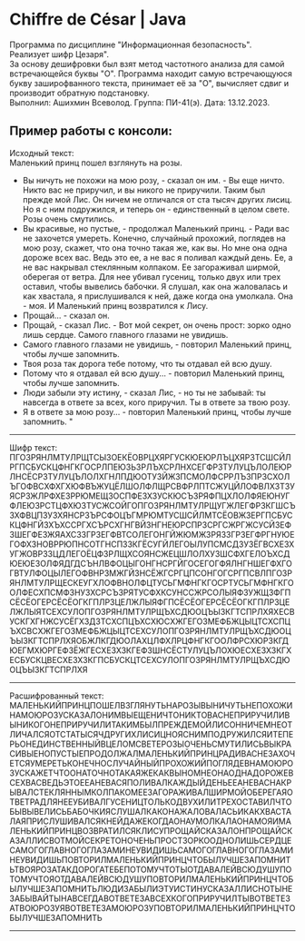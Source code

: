 
# Chiffre de César | Java

Программа по дисциплине "Информационная безопасность".  
Реализует шифр Цезаря".  
За основу дешифровки был взят метод частотного анализа для самой встречающейся буквы "О".
Программа находит самую встречающуюся букву заширофванного текста, принимает её за "О", вычисляет сдвиг и производит обратную подстановку.  
Выполнил: Ашихмин Всеволод. Группа: ПИ-41(э). Дата: 13.12.2023.

Пример работы с консоли:  
-------------------------------------------------------------------------------------------
Исходный текст:    
Маленький принц пошел взглянуть на розы.
- Вы ничуть не похожи на мою розу, - сказал он им. - Вы еще ничто.
Никто вас не приручил, и вы никого не приручили.
Таким был прежде мой Лис.
Он ничем не отличался от ста тысяч других лисиц.
Но я с ним подружился, и теперь он - единственный в целом свете.
Розы очень смутились.
- Вы красивые, но пустые, - продолжал Маленький принц. - Ради вас не захочется умереть.
Конечно, случайный прохожий, поглядев на мою розу, скажет, что она точно такая же, как вы.
Но мне она одна дороже всех вас. Ведь это ее, а не вас я поливал каждый день.
Ее, а не вас накрывал стеклянным колпаком. Ее загораживал ширмой, оберегая от ветра.
Для нее убивал гусениц, только двух или трех оставил, чтобы вывелись бабочки.
Я слушал, как она жаловалась и как хвастала, я прислушивался к ней, даже когда она умолкала. Она - моя.
И Маленький принц возвратился к Лису.
- Прощай... - сказал он.
- Прощай, - сказал Лис. - Вот мой секрет, он очень прост: зорко одно лишь сердце.
Самого главного глазами не увидишь.
- Самого главного глазами не увидишь, - повторил Маленький принц, чтобы лучше запомнить.
- Твоя роза так дорога тебе потому, что ты отдавал ей всю душу.
- Потому что я отдавал ей всю душу... - повторил Маленький принц, чтобы лучше запомнить.
- Люди забыли эту истину, - сказал Лис, - но ты не забывай: ты навсегда в ответе за всех, кого приручил.
Ты в ответе за твою розу.
- Я в ответе за мою розу... - повторил Маленький принц, чтобы лучше запомнить. "

-------------------------------------------------------------------------------------------
Шифр текст:  
ПГОЗРЯНЛМТУЛРЩТСЫЗОЕКЁОВРЦХЯРГУСКЮЕЮРЛЪЦХЯРЗТСШСЙЛРГПСБУСКЦФНГКГОСРЛПЕЮЗЬЗРЛЪХСРЛНХСЕГФРЗТУЛУЦЪЛОЛЕЮРЛНСЁСРЗТУЛУЦЪЛОЛХГНЛПДЮОТУЗЙЖЗПСМОЛФСРРЛЪЗПРЗСХОЛЪГОФВСХФХГХЮФВЪЖУЦЁЛШОЛФЛЩРСВФРЛПТСЖУЦЙЛОФВЛХЗТЗУЯСРЗЖЛРФХЕЗРРЮМЕЩЗОСПФЕЗХЗУСКЮСЪЗРЯФПЦХЛОЛФЯЕЮНУГФЛЕЮЗРСТЦФХЮЗТУСЖСОЙГОПГОЗРЯНЛМТУЛРЩУГЖЛЕГФРЗКГШСЪЗХФВЦПЗУЗХЯНСРЗЪРСФОЦЪГМРЮМТУСШСЙЛМТСЁОВЖЗЕРГПСБУСКЦФНГЙЗХЪХССРГХСЪРСХГНГВЙЗНГНЕЮРСПРЗСРГСЖРГЖСУСЙЗЕФЗШЕГФЕЗЖЯАХСЗЗГРЗЕГФВТСОЛЕГОНГЙЖЮМЖЗРЯЗЗГРЗЕГФРГНУЮЕГОФХЗНОВРРЮПНСОТГНСПЗЗКГЁСУГЙЛЕГОЫЛУПСМСДЗУЗЁГВСХЕЗХУГЖОВРЗЗЦДЛЕГОЁЦФЗРЛЩХСОЯНСЖЕЦШЛОЛХУЗШСФХГЕЛОЪХСДЮЕЮЕЗОЛФЯДГДСЪНЛВФОЦЫГОНГНСРГЙГОСЕГОГФЯЛНГНШЕГФХГОГВТУЛФОЦЫЛЕГОФВНРЗМЖГЙЗНСЁЖГСРГЦПСОНГОГСРГПСВЛПГОЗРЯНЛМТУЛРЩЕСКЕУГХЛОФВНОЛФЦТУСЬГМФНГКГОСРТУСЬГМФНГКГООЛФЕСХПСМФЗНУЗХСРСЪЗРЯТУСФХКСУНССЖРСОЛЫЯФЗУЖЩЗФГПСЁСЁОГЕРСЁСЁОГКГПЛРЗЦЕЛЖЛЫЯФГПСЁСЁОГЕРСЁСЁОГКГПЛРЗЦЕЛЖЛЫЯТСЕХСУЛОПГОЗРЯНЛМТУЛРЩЪХСДЮОЦЪЫЗКГТСПРЛХЯХЕСВУСКГХГНЖСУСЁГХЗДЗТСХСПЦЪХСХЮСХЖГЕГОЗМЕФБЖЦЫЦТСХСПЦЪХСВСХЖГЕГОЗМЕФБЖЦЫЦТСЕХСУЛОПГОЗРЯНЛМТУЛРЩЪХСДЮОЦЪЫЗКГТСПРЛХЯОБЖЛКГДЮОЛАХЦЛФХЛРЦФНГКГООЛФРСХЮРЗКГДЮЕГМХЮРГЕФЗЁЖГЕСХЕЗХЗКГЕФЗШНСЁСТУЛУЦЪЛОХЮЕСХЕЗХЗКГХЕСБУСКЦВЕСХЕЗХЗКГПСБУСКЦТСЕХСУЛОПГОЗРЯНЛМТУЛРЩЪХСДЮОЦЪЫЗКГТСПРЛХЯ

-------------------------------------------------------------------------------------------
Расшифрованный текст:  
МАЛЕНЬКИЙПРИНЦПОШЕЛВЗГЛЯНУТЬНАРОЗЫВЫНИЧУТЬНЕПОХОЖИНАМОЮРОЗУСКАЗАЛОНИМВЫЕЩЕНИЧТОНИКТОВАСНЕПРИРУЧИЛИВЫНИКОГОНЕПРИРУЧИЛИТАКИМБЫЛПРЕЖДЕМОЙЛИСОННИЧЕМНЕОТЛИЧАЛСЯОТСТАТЫСЯЧДРУГИХЛИСИЦНОЯСНИМПОДРУЖИЛСЯИТЕПЕРЬОНЕДИНСТВЕННЫЙВЦЕЛОМСВЕТЕРОЗЫОЧЕНЬСМУТИЛИСЬВЫКРАСИВЫЕНОПУСТЫЕПРОДОЛЖАЛМАЛЕНЬКИЙПРИНЦРАДИВАСНЕЗАХОЧЕТСЯУМЕРЕТЬКОНЕЧНОСЛУЧАЙНЫЙПРОХОЖИЙПОГЛЯДЕВНАМОЮРОЗУСКАЖЕТЧТООНАТОЧНОТАКАЯЖЕКАКВЫНОМНЕОНАОДНАДОРОЖЕВСЕХВАСВЕДЬЭТОЕЕАНЕВАСЯПОЛИВАЛКАЖДЫЙДЕНЬЕЕАНЕВАСНАКРЫВАЛСТЕКЛЯННЫМКОЛПАКОМЕЕЗАГОРАЖИВАЛШИРМОЙОБЕРЕГАЯОТВЕТРАДЛЯНЕЕУБИВАЛГУСЕНИЦТОЛЬКОДВУХИЛИТРЕХОСТАВИЛЧТОБЫВЫВЕЛИСЬБАБОЧКИЯСЛУШАЛКАКОНАЖАЛОВАЛАСЬИКАКХВАСТАЛАЯПРИСЛУШИВАЛСЯКНЕЙДАЖЕКОГДАОНАУМОЛКАЛАОНАМОЯИМАЛЕНЬКИЙПРИНЦВОЗВРАТИЛСЯКЛИСУПРОЩАЙСКАЗАЛОНПРОЩАЙСКАЗАЛЛИСВОТМОЙСЕКРЕТОНОЧЕНЬПРОСТЗОРКООДНОЛИШЬСЕРДЦЕСАМОГОГЛАВНОГОГЛАЗАМИНЕУВИДИШЬСАМОГОГЛАВНОГОГЛАЗАМИНЕУВИДИШЬПОВТОРИЛМАЛЕНЬКИЙПРИНЦЧТОБЫЛУЧШЕЗАПОМНИТЬТВОЯРОЗАТАКДОРОГАТЕБЕПОТОМУЧТОТЫОТДАВАЛЕЙВСЮДУШУПОТОМУЧТОЯОТДАВАЛЕЙВСЮДУШУПОВТОРИЛМАЛЕНЬКИЙПРИНЦЧТОБЫЛУЧШЕЗАПОМНИТЬЛЮДИЗАБЫЛИЭТУИСТИНУСКАЗАЛЛИСНОТЫНЕЗАБЫВАЙТЫНАВСЕГДАВОТВЕТЕЗАВСЕХКОГОПРИРУЧИЛТЫВОТВЕТЕЗАТВОЮРОЗУЯВОТВЕТЕЗАМОЮРОЗУПОВТОРИЛМАЛЕНЬКИЙПРИНЦЧТОБЫЛУЧШЕЗАПОМНИТЬ

-------------------------------------------------------------------------------------------







